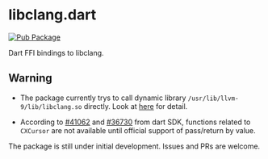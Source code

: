 # libclang.dart

<a href="https://pub.dev/packages/libclang">
    <img src="https://img.shields.io/pub/v/libclang.svg"
    alt="Pub Package" />
</a>

Dart FFI bindings to libclang.

## Warning

- The package currently trys to call dynamic library `/usr/lib/llvm-9/lib/libclang.so` directly. Look at [here](https://github.com/ctrysbita/libclang-dart/blob/c5b985dd3f04b16b43326b47d3317a767017001c/lib/src/common.dart#L4) for detail.

- According to [#41062](https://github.com/dart-lang/sdk/issues/41062) and [#36730](https://github.com/dart-lang/sdk/issues/36730) from dart SDK, functions related to `CXCursor` are not available until official support of pass/return by value.

The package is still under initial development.
Issues and PRs are welcome.